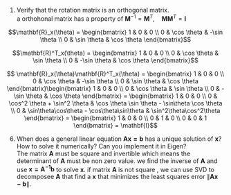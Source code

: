 1. Verify that the rotation matrix is an orthogonal matrix.  
   a orthohonal matrix has a property of $\mathbf{M}^{-1}=\mathbf{M}^T, \quad \mathbf{M}\mathbf{M}^T = \mathbf{I}$  
  ```math
  \mathbf{R}_x(\theta) = \begin{bmatrix} 1 & 0 & 0 \\ 0 & \cos \theta & -\sin \theta \\ 0 & \sin \theta & \cos \theta \end{bmatrix}
  ```
  ```math
  \mathbf{R}^T_x(\theta) = \begin{bmatrix} 1 & 0 & 0 \\ 0 & \cos \theta & \sin \theta \\ 0 & -\sin \theta & \cos \theta \end{bmatrix}
  ```
```math
  \mathbf{R}_x(\theta)\mathbf{R}^T_x(\theta) = \begin{bmatrix} 1 & 0 & 0 \\ 0 & \cos \theta & -\sin \theta \\ 0 & \sin \theta & \cos \theta \end{bmatrix}\begin{bmatrix} 1 & 0 & 0 \\ 0 & \cos \theta & \sin \theta \\ 0 & -\sin \theta & \cos \theta \end{bmatrix}
  = \begin{bmatrix} 1 & 0 & 0 \\ 0 & \cos^2 \theta + \sin^2 \theta & \cos \theta \sin \theta - \sin\theta \cos \theta \\ 0 & \sin\theta\cos\theta - \cos\theta\sin\theta & \sin^2\theta\cos^2\theta  \end{bmatrix}
  = \begin{bmatrix} 1 & 0 & 0 \\ 0 & 1 & 0 \\ 0 & 0 & 1 \end{bmatrix} = \mathbf{I}
  ```
6. When does a general linear equation $\mathbf{Ax = b}$ has a unique solution of $\mathbf{x}$? How to solve it numerically? Can you implement it in Eigen?  
   The matrix $\mathbf{A}$ must be square and invertible which means the determinant of $\mathbf{A}$ must be non zero value. we find the inverse of $\mathbf{A}$ and use $\mathbf{x = A^{-1}b}$ to solve $\mathbf{x}$.
   if matrix $\mathbf{A}$ is not square , we can use SVD to decomposee $\mathbf{A}$ that find a $\mathbf{x}$ that minimizes the least squares error $\| \mathbf{Ax - b} \|$. 
